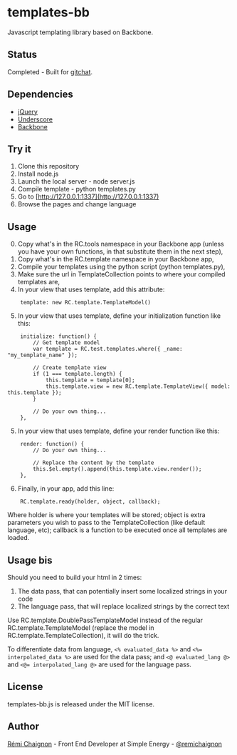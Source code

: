 # templates-bb

Javascript templating library based on Backbone.


## Status

Completed - Built for [gitchat](https://github.com/baguetteapps/gitchat_web).


## Dependencies

- [jQuery](http://jquery.com/)
- [Underscore](http://underscorejs.org/)
- [Backbone](http://backbonejs.org/)


## Try it

1. Clone this repository
2. Install node.js
3. Launch the local server - node server.js
4. Compile template - python templates.py
5. Go to [http://127.0.0.1:1337](http://127.0.0.1:1337)
6. Browse the pages and change language


## Usage

0. Copy what's in the RC.tools namespace in your Backbone app (unless you have your own functions, in that substitute them in the next step),
1. Copy what's in the RC.template namespace in your Backbone app,
2. Compile your templates using the python script (python templates.py),
3. Make sure the url in TemplateCollection points to where your compiled templates are,
4. In your view that uses template, add this attribute:
```JS
	template: new RC.template.TemplateModel()
```
5. In your view that uses template, define your initialization function like this:
```JS
	initialize: function() {
		// Get template model
		var template = RC.test.templates.where({ _name: "my_template_name" });

		// Create template view
		if (1 === template.length) {
			this.template = template[0];
			this.template.view = new RC.template.TemplateView({ model: this.template });
		}

		// Do your own thing...
	},
```
5. In your view that uses template, define your render function like this:
```JS
	render: function() {
		// Do your own thing...

		// Replace the content by the template
		this.$el.empty().append(this.template.view.render());
	},
```
6. Finally, in your app, add this line:
```JS
	RC.template.ready(holder, object, callback);
```
Where holder is where your templates will be stored; object is extra parameters you wish to pass to the TemplateCollection (like default language, etc); callback is a function to be executed once all templates are loaded.


## Usage bis

Should you need to build your html in 2 times:

1. The data pass, that can potentially insert some localized strings in your code
2. The language pass, that will replace localized strings by the correct text

Use RC.template.DoublePassTemplateModel instead of the regular RC.template.TemplateModel (replace the model in RC.template.TemplateCollection), it will do the trick.

To differentiate data from language, ```<% evaluated_data %>``` and ```<%= interpolated_data %>``` are used for the data pass; and ```<@ evaluated_lang @>``` and ```<@= interpolated_lang @>``` are used for the language pass.


## License

templates-bb.js is released under the MIT license.


## Author

[Rémi Chaignon](http://www.github.com/remichaignon) - Front End Developer at Simple Energy - [@remichaignon](http://twitter.com/remichaignon)